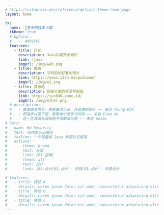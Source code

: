 ```yaml
---
# https://vitepress.dev/reference/default-theme-home-page
layout: home

tk:
  name: '🐇冬冬的技术小窝'
  tkHome: true
  # bgColor:
  #   -  #409EFF
  features:
    - title: 开发
      description: Java后端开发知识
      link: /java
      imgUrl: /img/web.png
    - title: 相册
      description: 平时拍的好看的照片
      link: https://wxwx.i234.me/pichome/
      imgUrl: /img/ui.png
    - title: 资源站
      description: 超级全面的资源导航站
      link: https://sun666.zone.id/
      imgUrl: /img/other.png
  # description:
  #   - 故事由我书写，旅程由你见证，传奇由她聆听 —— 来自 Young Kbt
  #   - 积跬步以至千里，致敬每个爱学习的你 —— 来自 Evan Xu
  #   - 这一生波澜壮阔或是不惊都没问题 —— 来自 Weibw
# hero:
#   name: Hd Security
#   text: 高纬度认证框架
#   tagline: 一个轻量级 Java 权限认证框架
#   actions:
#     - theme: brand
#       text: 开始
#       link: /01.指南/
#     - theme: alt
#       text: 设计
#       link: /05.设计/01.设计 - 思路/01.设计 - 思路设计

# features:
#   - title: 特性 A
#     details: Lorem ipsum dolor sit amet, consectetur adipiscing elit
#   - title: 特性 B
#     details: Lorem ipsum dolor sit amet, consectetur adipiscing elit
#   - title: 特性 C
#     details: Lorem ipsum dolor sit amet, consectetur adipiscing elit
---
```

<!-- 五彩纸屑组件 -->
<confetti />
